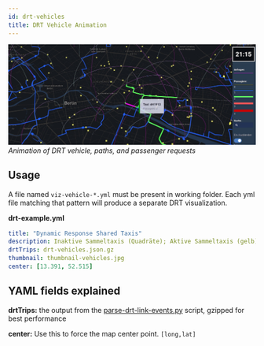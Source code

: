 ```yaml
---
id: drt-vehicles
title: DRT Vehicle Animation
---
```


![DRT banner](assets/drt.jpg)
_Animation of DRT vehicle, paths, and passenger requests_

## Usage

A file named `viz-vehicle-*.yml` must be present in working folder. Each yml file matching that pattern will produce a separate DRT visualization.

**drt-example.yml**

```yaml
title: "Dynamic Response Shared Taxis"
description: Inaktive Sammeltaxis (Quadräte); Aktive Sammeltaxis (gelb)
drtTrips: drt-vehicles.json.gz
thumbnail: thumbnail-vehicles.jpg
center: [13.391, 52.515]
```

## YAML fields explained

**drtTrips:** the output from the [parse-drt-link-events.py](https://github.com/simwrapper/simwrapper/raw/master/scripts/parse-drt-link-events.py) script, gzipped for best performance

**center:** Use this to force the map center point. `[long,lat]`
